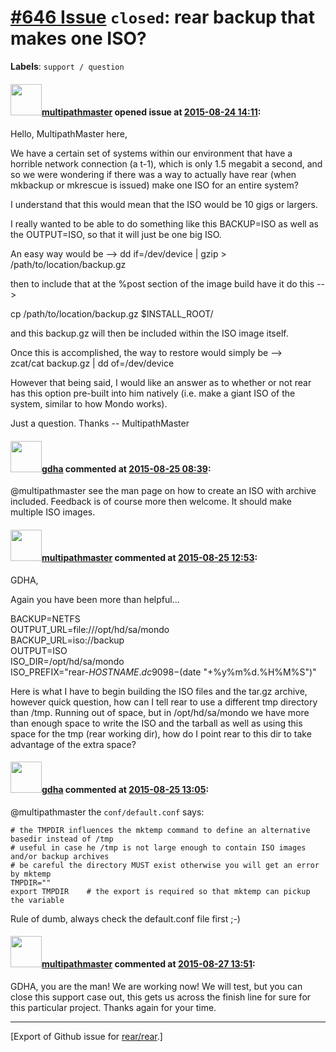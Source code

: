 [\#646 Issue](https://github.com/rear/rear/issues/646) `closed`: rear backup that makes one ISO?
================================================================================================

**Labels**: `support / question`

#### <img src="https://avatars.githubusercontent.com/u/11719398?u=e1b5820af3b009d3b55aad6297b9a0342d37662c&v=4" width="50">[multipathmaster](https://github.com/multipathmaster) opened issue at [2015-08-24 14:11](https://github.com/rear/rear/issues/646):

Hello, MultipathMaster here,

We have a certain set of systems within our environment that have a
horrible network connection (a t-1), which is only 1.5 megabit a second,
and so we were wondering if there was a way to actually have rear (when
mkbackup or mkrescue is issued) make one ISO for an entire system?

I understand that this would mean that the ISO would be 10 gigs or
largers.

I really wanted to be able to do something like this BACKUP=ISO as well
as the OUTPUT=ISO, so that it will just be one big ISO.

An easy way would be --&gt; dd if=/dev/device | gzip &gt;
/path/to/location/backup.gz

then to include that at the %post section of the image build have it do
this --&gt;

cp /path/to/location/backup.gz $INSTALL\_ROOT/

and this backup.gz will then be included within the ISO image itself.

Once this is accomplished, the way to restore would simply be --&gt;  
zcat/cat backup.gz | dd of=/dev/device

However that being said, I would like an answer as to whether or not
rear has this option pre-built into him natively (i.e. make a giant ISO
of the system, similar to how Mondo works).

Just a question. Thanks -- MultipathMaster

#### <img src="https://avatars.githubusercontent.com/u/888633?u=cdaeb31efcc0048d3619651aa18dd4b76e636b21&v=4" width="50">[gdha](https://github.com/gdha) commented at [2015-08-25 08:39](https://github.com/rear/rear/issues/646#issuecomment-134524215):

@multipathmaster see the man page on how to create an ISO with archive
included. Feedback is of course more then welcome. It should make
multiple ISO images.

#### <img src="https://avatars.githubusercontent.com/u/11719398?u=e1b5820af3b009d3b55aad6297b9a0342d37662c&v=4" width="50">[multipathmaster](https://github.com/multipathmaster) commented at [2015-08-25 12:53](https://github.com/rear/rear/issues/646#issuecomment-134575795):

GDHA,

Again you have been more than helpful...

BACKUP=NETFS  
OUTPUT\_URL=file:///opt/hd/sa/mondo  
BACKUP\_URL=iso://backup  
OUTPUT=ISO  
ISO\_DIR=/opt/hd/sa/mondo  
ISO\_PREFIX="rear-$HOSTNAME.dc9098-$(date "+%y%m%d.%H%M%S")"

Here is what I have to begin building the ISO files and the tar.gz
archive, however quick question, how can I tell rear to use a different
tmp directory than /tmp. Running out of space, but in /opt/hd/sa/mondo
we have more than enough space to write the ISO and the tarball as well
as using this space for the tmp (rear working dir), how do I point rear
to this dir to take advantage of the extra space?

#### <img src="https://avatars.githubusercontent.com/u/888633?u=cdaeb31efcc0048d3619651aa18dd4b76e636b21&v=4" width="50">[gdha](https://github.com/gdha) commented at [2015-08-25 13:05](https://github.com/rear/rear/issues/646#issuecomment-134578836):

@multipathmaster the `conf/default.conf` says:

    # the TMPDIR influences the mktemp command to define an alternative basedir instead of /tmp
    # useful in case he /tmp is not large enough to contain ISO images and/or backup archives
    # be careful the directory MUST exist otherwise you will get an error by mktemp
    TMPDIR=""
    export TMPDIR    # the export is required so that mktemp can pickup the variable

Rule of dumb, always check the default.conf file first ;-)

#### <img src="https://avatars.githubusercontent.com/u/11719398?u=e1b5820af3b009d3b55aad6297b9a0342d37662c&v=4" width="50">[multipathmaster](https://github.com/multipathmaster) commented at [2015-08-27 13:51](https://github.com/rear/rear/issues/646#issuecomment-135438787):

GDHA, you are the man! We are working now! We will test, but you can
close this support case out, this gets us across the finish line for
sure for this particular project. Thanks again for your time.

------------------------------------------------------------------------

\[Export of Github issue for
[rear/rear](https://github.com/rear/rear).\]
